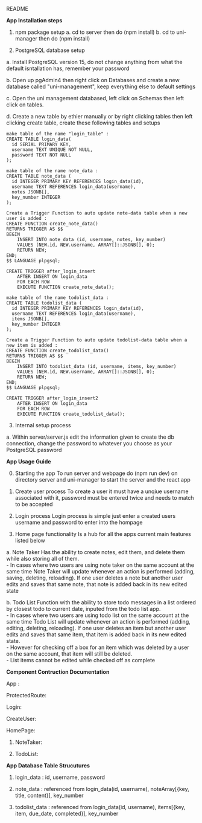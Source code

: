 README 

**App Installation steps**

1. npm package setup
  a. cd to server then do (npm install)
  b. cd to uni-manager then do (npm install)

2. PostgreSQL database setup

  a. Install PostgreSQL version 15, do not change anything from what the default isntallation has, remember your password

  b. Open up pgAdmin4 then right click on Databases and create a new database called "uni-management", keep everything else to default settings

  c. Open the uni management databased, left click on Schemas then left click on tables.
  
  d. Create a new table by ethier manually or by right clicking tables then left clicking create table, create these following tables and setups  
  
    make table of the name "login_table" :
    CREATE TABLE login_data(
      id SERIAL PRIMARY KEY,
      username TEXT UNIQUE NOT NULL,
      password TEXT NOT NULL
    );

    make table of the name note_data :
    CREATE TABLE note_data (
      id INTEGER PRIMARY KEY REFERENCES login_data(id),
      username TEXT REFERENCES login_data(username),
      notes JSONB[],
      key_number INTEGER
    );

    Create a Trigger Function to auto update note-data table when a new user is added :
    CREATE FUNCTION create_note_data()
    RETURNS TRIGGER AS $$
    BEGIN
        INSERT INTO note_data (id, username, notes, key_number)
        VALUES (NEW.id, NEW.username, ARRAY[]::JSONB[], 0);
        RETURN NEW;
    END;
    $$ LANGUAGE plpgsql;

    CREATE TRIGGER after_login_insert
        AFTER INSERT ON login_data
        FOR EACH ROW
        EXECUTE FUNCTION create_note_data(); 

    make table of the name todolist_data :
    CREATE TABLE todolist_data (
      id INTEGER PRIMARY KEY REFERENCES login_data(id),
      username TEXT REFERENCES login_data(username),
      items JSONB[],
      key_number INTEGER
    );

    Create a Trigger Function to auto update todolist-data table when a new item is added :
    CREATE FUNCTION create_todolist_data()
    RETURNS TRIGGER AS $$
    BEGIN
        INSERT INTO todolist_data (id, username, items, key_number)
        VALUES (NEW.id, NEW.username, ARRAY[]::JSONB[], 0);
        RETURN NEW;
    END;
    $$ LANGUAGE plpgsql;

    CREATE TRIGGER after_login_insert2
        AFTER INSERT ON login_data
        FOR EACH ROW
        EXECUTE FUNCTION create_todolist_data(); 

3. Internal setup process

  a. Within server/server.js edit the information given to create the db connection, change the password to whatever you choose as your PostgreSQL password

**App Usage Guide**

 0. Starting the app
    To run server and webpage do (npm run dev) on directory server and uni-manager to start the server and the react app

 1. Create user process
  To create a user it must have a unqiue username associated with it, password must be entered twice and needs to match to be accepted

 2. Login process
  Login process is simple just enter a created users username and password to enter into the hompage

 3. Home page functionality 
  Is a hub for all the apps current main features listed below

  a. Note Taker 
    Has the ability to create notes, edit them, and delete them while also storing all of them.<br>
    - In cases where two users are using note taker on the same account at the same time Note Taker will update whenever an action is performed (adding, saving, deleting, reloading). If one user deletes a note but another user edits and saves that same note, that note is added back in its new edited state <br>

  b. Todo List 
    Function with the ability to store todo messages in a list ordered by closest todo to current date, inputed from the todo list app.<br>
     - In cases where two users are using todo list on the same account at the same time Todo List will update whenever an action is performed (adding, editing, deleting, reloading). If one user deletes an item but another user edits and saves that same item, that item is added back in its new edited state. <br>
     - However for checking off a box for an item which was deleted by a user on the same account, that item will still be deleted.<br>
     - List items cannot be edited while checked off as complete <br>

**Component Contruction Documentation**

  App :

  ProtectedRoute:

  Login:

  CreateUser:

  HomePage:

  1. NoteTaker:

  2. TodoList:


**App Database Table Strucutures**

1. login_data : id, username, password 

2. note_data : referenced from login_data(id, username), noteArray[{key, title, content}], key_number 

3. todolist_data : referenced from login_data(id, username), items[{key, item, due_date, completed}], key_number
